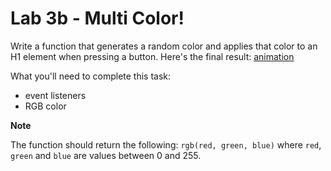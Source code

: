 # Lab 3b - Multi Color!

Write a function that generates a random color and applies that color to an H1 element when pressing a button. Here's the final result: [animation](https://drive.google.com/file/d/1m5QSFdelU3P0chAKl9jimpdes9JWq0cx/view?usp=sharing) 


What you'll need to complete this task:

- event listeners
- RGB color

**Note**

The function should return the following: `rgb(red, green, blue)` where `red`, `green` and `blue` are values between 0 and 255.

